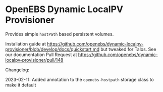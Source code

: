 # OpenEBS Dynamic LocalPV Provisioner

Provides simple `hostPath` based persistent volumes.

Installation guide at https://github.com/openebs/dynamic-localpv-provisioner/blob/develop/docs/quickstart.md but tweaked for Talos. See our documentation Pull Request at https://github.com/openebs/dynamic-localpv-provisioner/pull/148

Changelog:

2023-02-11: Added annotation to the `openebs-hostpath` storage class to make it default
